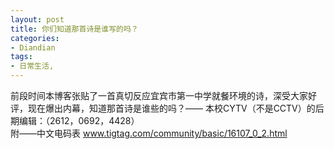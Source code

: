 ```yaml
---
layout: post
title: 你们知道那首诗是谁写的吗？
categories:
- Diandian
tags:
- 日常生活, 
---
```

前段时间本博客张贴了一首真切反应宜宾市第一中学就餐环境的诗，深受大家好评，现在爆出内幕，知道那首诗是谁些的吗？—— 本校CYTV（不是CCTV）的后期编辑：（2612，0692，4428）
<br />附——中文电码表
<a href="http://www.tigtag.com/community/basic/16107_0_2.html" target="_blank">www.tigtag.com/community/basic/16107_0_2.html</a>